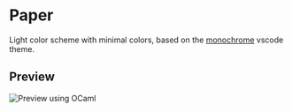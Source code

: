 # Paper

Light color scheme with minimal colors, based on the [monochrome](https://github.com/anotherglitchinthematrix/monochrome) vscode theme.

## Preview

![Preview using OCaml](https://user-images.githubusercontent.com/5814535/153730293-e9f74bde-0382-4940-929f-f2bf4f558c5b.png)